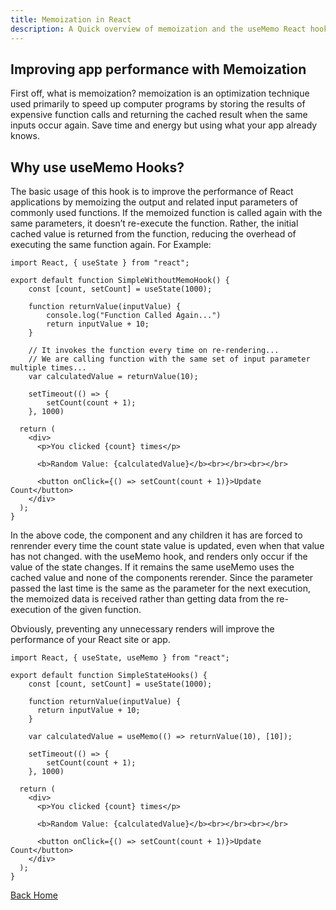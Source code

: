 ```yaml
---
title: Memoization in React
description: A Quick overview of memoization and the useMemo React hook
---
```

## Improving app performance with Memoization

First off, what is memoization? memoization is an optimization technique used primarily to speed up computer programs by storing the results of expensive function calls and returning the cached result when the same inputs occur again. Save time and energy but using what your app already knows. 

## Why use useMemo Hooks?
The basic usage of this hook is to improve the performance of React applications by memoizing the output and related input parameters of commonly used functions.
If the memoized function is called again with the same parameters, it doesn’t re-execute the function. Rather, the initial cached value is returned from the function, reducing the overhead of executing the same function again.
For Example:
```
import React, { useState } from "react";

export default function SimpleWithoutMemoHook() { 
    const [count, setCount] = useState(1000);

    function returnValue(inputValue) {
        console.log("Function Called Again...")
        return inputValue + 10;
    }

    // It invokes the function every time on re-rendering...
    // We are calling function with the same set of input parameter multiple times...
    var calculatedValue = returnValue(10);

    setTimeout(() => {
        setCount(count + 1);
    }, 1000)

  return (
    <div>
      <p>You clicked {count} times</p>

      <b>Random Value: {calculatedValue}</b><br></br><br></br>

      <button onClick={() => setCount(count + 1)}>Update Count</button>
    </div>
  );
}
```

In the above code, the component and any children it has are forced to renrender every time the count state value is updated, even when that value has not changed. with the useMemo hook, and renders only occur if the value of the state changes. If it remains the same useMemo uses the cached value and none of the components rerender. Since the parameter passed the last time is the same as the parameter for the next execution, the memoized data is received rather than getting data from the re-execution of the given function.

Obviously, preventing any unnecessary renders will improve the performance of your React site or app.


```
import React, { useState, useMemo } from "react";

export default function SimpleStateHooks() { 
    const [count, setCount] = useState(1000);

    function returnValue(inputValue) {
      return inputValue + 10;
    }

    var calculatedValue = useMemo(() => returnValue(10), [10]);

    setTimeout(() => {
        setCount(count + 1);
    }, 1000)

  return (
    <div>
      <p>You clicked {count} times</p>

      <b>Random Value: {calculatedValue}</b><br></br><br></br>

      <button onClick={() => setCount(count + 1)}>Update Count</button>
    </div>
  );
}
```

[Back Home](/)
